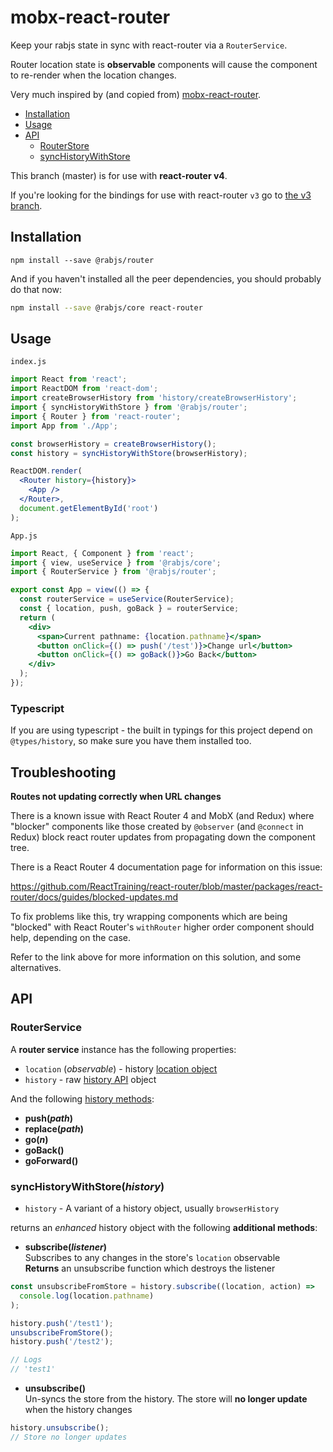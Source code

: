 # mobx-react-router

Keep your rabjs state in sync with react-router via a `RouterService`.

Router location state is **observable**
components will cause the component to re-render when the location changes.

Very much inspired by (and copied from) [mobx-react-router](https://github.com/alisd23/mobx-react-router).

- [Installation](#installation)
- [Usage](#usage)
- [API](#api)
  - [RouterStore](#routerstore)
  - [syncHistoryWithStore](#synchistorywithstorehistory-store)

This branch (master) is for use with **react-router v4**.

If you're looking for the bindings for use with react-router `v3` go to [the v3 branch](https://github.com/alisd23/mobx-react-router/tree/v3).

## Installation

```
npm install --save @rabjs/router
```

And if you haven't installed all the peer dependencies, you should probably do that now:

```bash
npm install --save @rabjs/core react-router
```

## Usage

`index.js`

```jsx harmony
import React from 'react';
import ReactDOM from 'react-dom';
import createBrowserHistory from 'history/createBrowserHistory';
import { syncHistoryWithStore } from '@rabjs/router';
import { Router } from 'react-router';
import App from './App';

const browserHistory = createBrowserHistory();
const history = syncHistoryWithStore(browserHistory);

ReactDOM.render(
  <Router history={history}>
    <App />
  </Router>,
  document.getElementById('root')
);
```

`App.js`

```jsx harmony
import React, { Component } from 'react';
import { view, useService } from '@rabjs/core';
import { RouterService } from '@rabjs/router';

export const App = view(() => {
  const routerService = useService(RouterService);
  const { location, push, goBack } = routerService;
  return (
    <div>
      <span>Current pathname: {location.pathname}</span>
      <button onClick={() => push('/test')}>Change url</button>
      <button onClick={() => goBack()}>Go Back</button>
    </div>
  );
});
```

### Typescript

If you are using typescript - the built in typings for this project depend on
`@types/history`, so make sure you have them installed too.

## Troubleshooting

**Routes not updating correctly when URL changes**

There is a known issue with React Router 4 and MobX (and Redux) where "blocker" components like those
created by `@observer` (and `@connect` in Redux) block react router updates from propagating down the
component tree.

There is a React Router 4 documentation page for information on this issue:

https://github.com/ReactTraining/react-router/blob/master/packages/react-router/docs/guides/blocked-updates.md

To fix problems like this, try wrapping components which are being "blocked" with React Router's `withRouter` higher
order component should help, depending on the case.

Refer to the link above for more information on this solution, and some alternatives.

## API

### RouterService

A **router service** instance has the following properties:

- `location` (_observable_) - history [location object](https://github.com/mjackson/history#listening)
- `history` - raw [history API](https://github.com/mjackson/history#properties) object

And the following [history methods](https://github.com/mjackson/history#navigation):

- **push(_path_)**
- **replace(_path_)**
- **go(_n_)**
- **goBack()**
- **goForward()**

### syncHistoryWithStore(_history_)

- `history` - A variant of a history object, usually `browserHistory`

returns an _enhanced_ history object with the following **additional methods**:

- **subscribe(_listener_)**  
  Subscribes to any changes in the store's `location` observable  
  **Returns** an unsubscribe function which destroys the listener

```js
const unsubscribeFromStore = history.subscribe((location, action) =>
  console.log(location.pathname)
);

history.push('/test1');
unsubscribeFromStore();
history.push('/test2');

// Logs
// 'test1'
```

- **unsubscribe()**  
  Un-syncs the store from the history. The store will **no longer update** when the history changes

```js
history.unsubscribe();
// Store no longer updates
```
